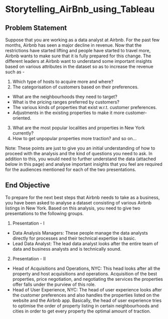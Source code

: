 # Storytelling_AirBnb_using_Tableau

## Problem Statement

Suppose that you are working as a data analyst at Airbnb. For the past few months,
Airbnb has seen a major decline in revenue. Now that the restrictions have started lifting
and people have started to travel more, Airbnb wants to make sure that it is fully prepared
for this change.
The different leaders at Airbnb want to understand some important insights based on
various attributes in the dataset so as to increase the revenue such as -

1. Which type of hosts to acquire more and where?
2. The categorisation of customers based on their preferences.
 - What are the neighbourhoods they need to target?
 - What is the pricing ranges preferred by customers?
 - The various kinds of properties that exist w.r.t. customer preferences.
 - Adjustments in the existing properties to make it more customer-oriented.
3. What are the most popular localities and properties in New York currently?
4. How to get unpopular properties more traction? and so on...
   
Note: These points are just to give you an initial understanding of how to proceed with
the analysis and the kind of questions you need to ask. In addition to this, you would need
to further understand the data (attached below in this page) and analyse important
insights that you feel are required for the audiences mentioned for each of the two
presentations.

## End Objective

To prepare for the next best steps that Airbnb needs to take as a business, you have
been asked to analyse a dataset consisting of various Airbnb listings in New York. Based
on this analysis, you need to give two presentations to the following groups.

1. Presentation - I
 - Data Analysis Managers: These people manage the data analysts directly
for processes and their technical expertise is basic.
 - Lead Data Analyst: The lead data analyst looks after the entire team of data
and business analysts and is technically sound.

2. Presentation - II
 - Head of Acquisitions and Operations, NYC: This head looks after all the
property and host acquisitions and operations. Acquisition of the best
properties, price negotiation, and negotiating the services the properties offer
falls under the purview of this role.
 - Head of User Experience, NYC: The head of user experience looks after the
customer preferences and also handles the properties listed on the website
and the Airbnb app. Basically, the head of user experience tries to optimise
the order of property listing in certain neighbourhoods and cities in order to get
every property the optimal amount of traction.
